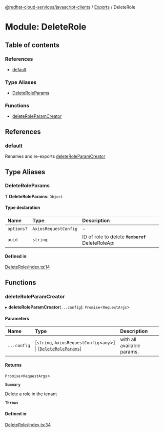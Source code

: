 [@redhat-cloud-services/javascript-clients](../README.md) / [Exports](../modules.md) / DeleteRole

# Module: DeleteRole

## Table of contents

### References

- [default](DeleteRole.md#default)

### Type Aliases

- [DeleteRoleParams](DeleteRole.md#deleteroleparams)

### Functions

- [deleteRoleParamCreator](DeleteRole.md#deleteroleparamcreator)

## References

### default

Renames and re-exports [deleteRoleParamCreator](DeleteRole.md#deleteroleparamcreator)

## Type Aliases

### DeleteRoleParams

Ƭ **DeleteRoleParams**: `Object`

#### Type declaration

| Name | Type | Description |
| :------ | :------ | :------ |
| `options?` | `AxiosRequestConfig` | - |
| `uuid` | `string` | ID of role to delete **`Memberof`** DeleteRoleApi |

#### Defined in

[DeleteRole/index.ts:14](https://github.com/RedHatInsights/javascript-clients/blob/main/packages/rbac/DeleteRole/index.ts#L14)

## Functions

### deleteRoleParamCreator

▸ **deleteRoleParamCreator**(`...config`): `Promise`\<`RequestArgs`\>

#### Parameters

| Name | Type | Description |
| :------ | :------ | :------ |
| `...config` | [`string`, `AxiosRequestConfig`\<`any`\>] \| [[`DeleteRoleParams`](DeleteRole.md#deleteroleparams)] | with all available params. |

#### Returns

`Promise`\<`RequestArgs`\>

**`Summary`**

Delete a role in the tenant

**`Throws`**

#### Defined in

[DeleteRole/index.ts:34](https://github.com/RedHatInsights/javascript-clients/blob/main/packages/rbac/DeleteRole/index.ts#L34)
